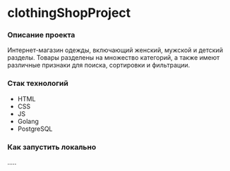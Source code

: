 # clothingShopProject

### Описание проекта
Интернет-магазин одежды, включающий женский, мужской и детский разделы. Товары разделены на множество категорий, а также имеют различные признаки для поиска, сортировки и фильтрации.

### Стак технологий
* HTML
* CSS
* JS
* Golang
* PostgreSQL

### Как запустить локально
.....

